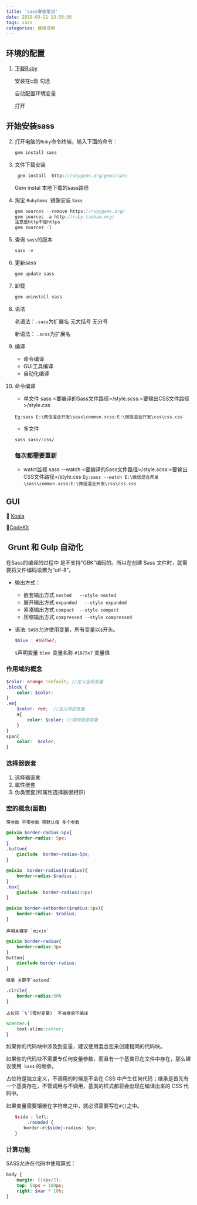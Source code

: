 ```yaml
---
title: 'sass安装笔记'
date: 2019-03-21 13:50:56
tags: sass
categories: 使用说明
---
```

## 环境的配置
1.  [下载Ruby](http://rubyinstaller.org/downloads)

	安装在c盘  勾选

	自动配置环境变量

	打开
<!--more -->	
## 开始安装sass
2. 打开电脑的`Ruby`命令终端，输入下面的命令：

	```c
	gem install sass
	```
3. 文件下载安装
	```c
	 gem install  http://rubygems.org/gems/sass
	```
	Gem instal  本地下载的sass路径

4. 淘宝 `RubyGems `镜像安装 `Sass`

	```c
	gem sources --remove https://rubygems.org/
	gem sources -a http://ruby.taobao.org/ 
	注意是http不是https
	gem sources -l
	```

5. 查询 `sass`的版本

	```c
	sass -v
	```
6. 更新sass

	```c
	gem update sass
	```
	
7. 卸载

	```c
	gem uninstall sass
	```

8. 语法

	老语法：`.sass`为扩展名      无大括号 无分号 
  
	新语法： `.scss`为扩展名 

9. 编译
	* 命令编译
	* GUI工具编译
	* 自动化编译

10. 命令编译
	* 单文件
	sass <要编译的Sass文件路径>/style.scss:<要输出CSS文件路径>/style.css
	
	`Eg:sass E:\微信混合开发\sass\common.scss:E:\微信混合开发\css\css.css`
	
	* 多文件
	
	`sass sass/:css/`
	
	### 每次都需要重新
	- watct监视
sass --watch <要编译的Sass文件路径>/style.scss:<要输出CSS文件路径>/style.css
`Eg:sass --watch E:\微信混合开发\sass\common.scss:E:\微信混合开发\css\css.css`

## GUI

 [Koala](http://www.w3cplus.com/preprocessor/sass-gui-tool-koala.html) 

[CodeKit](http://www.w3cplus.com/preprocessor/sass-gui-tool-codekit.html)

##  Grunt 和 Gulp 自动化

在Sass的编译的过程中 是不支持“GBK”编码的。所以在创建 Sass 文件时，就需要将文件编码设置为“utf-8”。

- 输出方式：
  - 嵌套输出方式 `nested   --style nested`
  - 展开输出方式 `expanded   --style expanded`
  - 紧凑输出方式  `compact  --style compact`
  - 压缩输出方式 `compressed --style compressed`

- 语法:
 `SASS`允许使用变量，所有变量以`$`开头。
 
	```scss
	$blue : #1875e7;
	```
  
	`$`声明变量 `blue `变量名称 `#1875e7` 变量值

### 作用域的概念

```scss
$color: orange !default; //定义全局变量
.block {
	color: $color;
}
.em{
	$color: red;  //定义局部变量
	a{
		color: $color; //调用局部变量
	}
}
span{
	color:	$color;
}
```

### 选择器嵌套

1. 选择器嵌套
2. 属性嵌套
3. 伪类嵌套(和属性选择器很相识)

### 宏的概念(函数)

	带参数 不带参数 带默认值 多个参数

```scss
@mixin border-radius-5px{
	border-radius: 5px;
}
.button{
	@include  border-radius-5px;
}

@mixin  border-radius($radius){
	border-radius:$radius ;
}
.box{
	@include  border-radius(10px)
}

@mixin border-setborder($radius:5px){
	border-radius: $radius;
}
```

	声明关键字 `mixin`

```scss
@mixin border-radius{
	border-radius:3px
}
Button{
	@include border-radius;
}
```
	继承 关键字`extend`
```scss
.circle{
	border-radius:50%
}
```
	占位符 `%`(零时变量)  不被继承不编译

```scss
%center:{
	text-aline:center;
}
```
如果你的代码块中涉及到变量，建议使用混合宏来创建相同的代码块。

如果你的代码块不需要专任何变量参数，而且有一个基类已在文件中存在，那么建议使用` Sass` 的继承。

占位符是独立定义，不调用的时候是不会在 CSS 中产生任何代码；继承是首先有一个基类存在，不管调用与不调用，基类的样式都将会出现在编译出来的 CSS 代码中。

如果变量需要镶嵌在字符串之中，就必须需要写在`#{}`之中。
```scss
　　$side : left;
		.rounded {
　　　　border-#{$side}-radius: 5px;
　　}
```
### 计算功能
SASS允许在代码中使用算式：

```scss
body {
	margin: (14px/2);
	top: 50px + 100px;
	right: $var * 10%;
}
```
